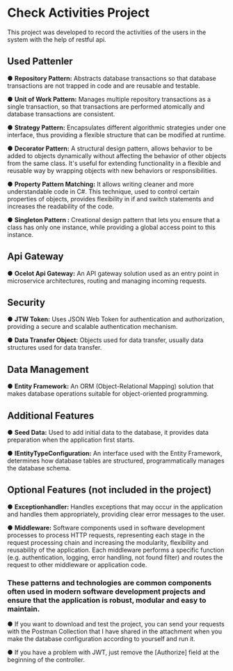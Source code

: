 
# Check Activities Project

This project was developed to record the activities of the users in the system with the help of restful api.

## Used Pattenler

● **Repository Pattern:** Abstracts database transactions so that database transactions are not trapped in code and are reusable and testable.

● **Unit of Work Pattern:** Manages multiple repository transactions as a single transaction, so that transactions are performed atomically and database transactions are consistent.

● **Strategy Pattern:** Encapsulates different algorithmic strategies under one interface, thus providing a flexible structure that can be modified at runtime.

● **Decorator Pattern:** A structural design pattern, allows behavior to be added to objects dynamically without affecting the behavior of other objects from the same class. It's useful for extending functionality in a flexible and reusable way by wrapping objects with new behaviors or responsibilities.

● **Property Pattern Matching:** It allows writing cleaner and more understandable code in C#. This technique, used to control certain properties of objects, provides flexibility in if and switch statements and increases the readability of the code.

● **Singleton Pattern :** Creational design pattern that lets you ensure that a class has only one instance, while providing a global access point to this instance.

## Api Gateway

● **Ocelot Api Gateway:** An API gateway solution used as an entry point in microservice architectures, routing and managing incoming requests.

## Security

● **JTW Token:** Uses JSON Web Token for authentication and authorization, providing a secure and scalable authentication mechanism.

● **Data Transfer Object:** Objects used for data transfer, usually data structures used for data transfer.

## Data Management

● **Entity Framework:** An ORM (Object-Relational Mapping) solution that makes database operations suitable for object-oriented programming.

## Additional Features

● **Seed Data:** Used to add initial data to the database, it provides data preparation when the application first starts.

● **IEntityTypeConfiguration:** An interface used with the Entity Framework, determines how database tables are structured, programmatically manages the database schema. 

## Optional Features (not included in the project)

● **Exceptionhandler:** Handles exceptions that may occur in the application and handles them appropriately, providing clear error messages to the user.

● **Middleware:** Software components used in software development processes to process HTTP requests, representing each stage in the request processing chain and increasing the modularity, flexibility and reusability of the application. Each middleware performs a specific function (e.g. authentication, logging, error handling, not found filter) and routes the request to other middleware or application code.


### These patterns and technologies are common components often used in modern software development projects and ensure that the application is robust, modular and easy to maintain.

● If you want to download and test the project, you can send your requests with the Postman Collection that I have shared in the attachment when you make the database configuration according to yourself and run it.

● If you have a problem with JWT, just remove the [Authorize] field at the beginning of the controller.
